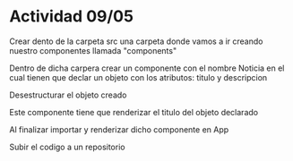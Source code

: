 # Actividad 09/05

Crear dento de la carpeta src una carpeta donde vamos a ir creando nuestro componentes llamada "components" 

Dentro de dicha carpera crear un componente con el nombre Noticia en el cual tienen que declar un objeto con los atributos: titulo y descripcion

Desestructurar el objeto creado

Este componente tiene que renderizar el titulo del objeto declarado

Al finalizar importar y renderizar dicho componente en App

Subir el codigo a un repositorio
